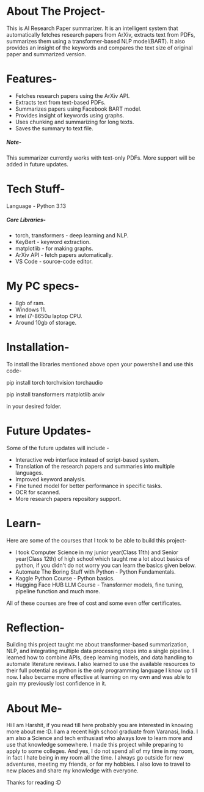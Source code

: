 # About The Project-

This is AI Research Paper summarizer. It is an intelligent system that automatically fetches research papers from ArXiv, extracts text from PDFs, summarizes them using a transformer-based NLP model(BART). It also provides an insight of the keywords and compares the text size of original paper and summarized version.





# Features-

* Fetches research papers using the ArXiv API.
* Extracts text from text-based PDFs.
* Summarizes papers using Facebook BART model.
* Provides insight of keywords using graphs.
* Uses chunking and summarizing for long texts.
* Saves the summary to text file.



##### Note-

This summarizer currently works with text-only PDFs. More support will be added in future updates.



# Tech Stuff-



Language - Python 3.13



##### Core Libraries-



* torch, transformers - deep learning and NLP.
* KeyBert - keyword extraction.
* matplotlib - for making graphs.
* ArXiv API - fetch papers automatically.
* VS Code - source-code editor. 



# My PC specs-



* 8gb of ram.
* Windows 11.
* Intel i7-8650u laptop CPU.
* Around 10gb of storage.



# Installation-



To install the libraries mentioned above open your powershell and use this code-



pip install torch torchvision torchaudio

pip install transformers matplotlib arxiv



in your desired folder.





# Future Updates-



Some of the future updates will include -



* Interactive web interface instead of script-based system.
* Translation of the research papers and summaries into multiple languages.
* Improved keyword analysis.
* Fine tuned model for better performance in specific tasks.
* OCR for scanned.
* More research papers repository support.



# Learn-

Here are some of the courses that I took to be able to build this project-

* I took Computer Science in my junior year(Class 11th) and Senior year(Class 12th) of high school which taught me a lot about basics of python, if you didn't do not worry you can learn the basics given below.
* Automate The Boring Stuff with Python - Python Fundamentals.
* Kaggle Python Course - Python basics.
* Hugging Face HUB LLM Course - Transformer models, fine tuning, pipeline function and much more.





All of these courses are free of cost and some even offer certificates.





# Reflection-

Building this project taught me about transformer-based summarization, NLP, and integrating multiple data processing steps into a single pipeline. I learned how to combine APIs, deep learning models, and data handling to automate literature reviews. I also learned to use the available resources to their full potential as python is the only programming language I know up till now. I also became more effective at learning on my own and was able to gain my previously lost confidence in it.





# About Me-

Hi I am Harshit, if you read till here probably you are interested in knowing more about me :D. I am a recent high school graduate from Varanasi, India. I am also a Science and tech enthusiast who always love to learn more and use that knowledge somewhere. I made this project while preparing to apply to some colleges. And yes, I do not spend all of my time in my room, in fact I hate being in my room all the time. I always go outside for new adventures, meeting my friends, or for my hobbies. I also love to travel to new places and share my knowledge with everyone.





Thanks for reading :D

